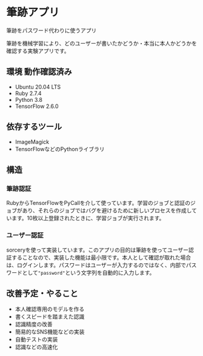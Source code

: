 # 筆跡アプリ
筆跡をパスワード代わりに使うアプリ

筆跡を機械学習により、どのユーザーが書いたかどうか・本当に本人かどうかを確認する実験アプリです。

## 環境 動作確認済み
 - Ubuntu 20.04 LTS
 - Ruby 2.7.4
 - Python 3.8
 - TensorFlow 2.6.0

## 依存するツール
 - ImageMagick
 - TensorFlowなどのPythonライブラリ

## 構造
### 筆跡認証
RubyからTensorFlowをPyCallを介して使っています。学習のジョブと認証のジョブがあり、それらのジョブではバグを避けるために新しいプロセスを作成しています。10枚以上登録されたときに、学習ジョブが実行されます。

### ユーザー認証
sorceryを使って実装しています。このアプリの目的は筆跡を使ってユーザー認証することなので、実装した機能は最小限です。本人として確認が取れた場合は、ログインします。パスワードはユーザーが入力するのではなく、内部でパスワードとして`"password"`という文字列を自動的に入力します。

## 改善予定・やること
 - 本人確認専用のモデルを作る
 - 書くスピードを踏まえた認識
 - 認識精度の改善
 - 簡易的なSNS機能などの実装
 - 自動テストの実装
 - 認識などの高速化

